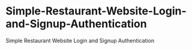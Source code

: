 # Simple-Restaurant-Website-Login-and-Signup-Authentication
Simple Restaurant Website Login and Signup Authentication
